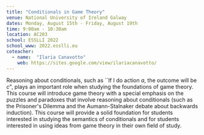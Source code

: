 ```yaml
---
title: "Conditionals in Game Theory"
venue: National University of Ireland Galway
dates: Monday, August 15th - Friday, August 19th
time: 9:00am - 10:30am
location: AC203
school: ESSLLI 2022
school_www: 2022.esslli.eu
coteacher: 
  - name:  "Ilaria Canavotto"
    web: https://sites.google.com/view/ilariacanavotto/
---
```


Reasoning about conditionals, such as ``If I do action $a$, the outcome will be $c$", plays an important role when studying the foundations of game theory. This course will  introduce  game theory with a special emphasis on the puzzles and paradoxes that involve reasoning about conditionals (such as the Prisoner's Dilemma and the Aumann-Stalnaker debate about backwards induction). This course will provide a solid foundation for students interested in studying the semantics of conditionals and for students interested in using ideas from  game theory in their own field of study.



